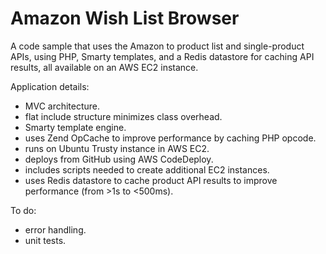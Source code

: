 # Amazon Wish List Browser

A code sample that uses the Amazon to product list and single-product APIs, using PHP, Smarty templates, and a Redis datastore for caching API results, all available on an AWS EC2 instance.

Application details:
- MVC architecture.
- flat include structure minimizes class overhead.
- Smarty template engine.
- uses Zend OpCache to improve performance by caching PHP opcode.
- runs on Ubuntu Trusty instance in AWS EC2.
- deploys from GitHub using AWS CodeDeploy.
- includes scripts needed to create additional EC2 instances.
- uses Redis datastore to cache product API results to improve performance (from >1s to <500ms).

To do:
- error handling.
- unit tests.

